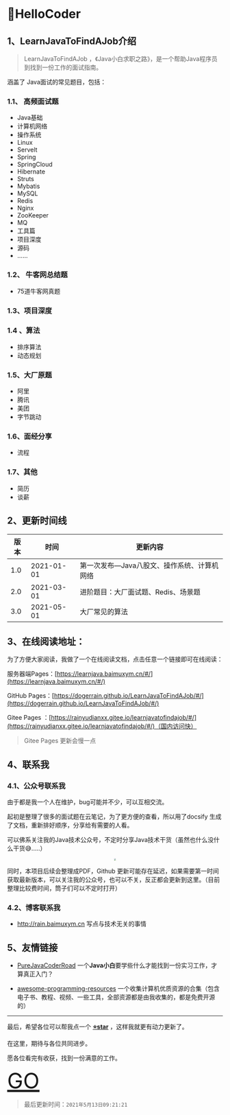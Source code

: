 # 💐HelloCoder

## 1、LearnJavaToFindAJob介绍

> LearnJavaToFindAJob ，《Java小白求职之路》，是一个帮助Java程序员到找到一份工作的面试指南。

涵盖了 Java面试的常见题目，包括：

### 1.1、 高频面试题

- Java基础
- 计算机网络
- 操作系统
- Linux
- Servelt
- Spring
- SpringCloud
- Hibernate
- Struts
- Mybatis
- MySQL
- Redis
- Nginx
- ZooKeeper
- MQ
- 工具篇
- 项目深度
- 源码
- ......

### 1.2、 牛客网总结题

- 75道牛客网真题

### 1.3、项目深度

### 1.4 、算法

- 排序算法
- 动态规划

### 1.5、大厂原题

- 阿里
- 腾讯
- 美团
- 字节跳动

### 1.6、面经分享

- 流程

### 1.7、其他

- 简历
- 谈薪

## 2、更新时间线

| 版本 | 时间       | 更新内容                                    |
| ---- | ---------- | ------------------------------------------- |
| 1.0  | 2021-01-01 | 第一次发布—Java八股文、操作系统、计算机网络 |
| 2.0  | 2021-03-01 | 进阶题目：大厂面试题、Redis、场景题         |
| 3.0  | 2021-05-01 | 大厂常见的算法                              |



## 3、在线阅读地址：

为了方便大家阅读，我做了一个在线阅读文档，点击任意一个链接即可在线阅读：



服务器端Pages：[https://learnjava.baimuxym.cn/#/](https://learnjava.baimuxym.cn/#/)

GitHub Pages：[https://dogerrain.github.io/LearnJavaToFindAJob/#/](https://dogerrain.github.io/LearnJavaToFindAJob/#/)

Gitee Pages ：[https://rainyudianxx.gitee.io/learnjavatofindajob/#/](https://rainyudianxx.gitee.io/learnjavatofindajob/#/)（国内访问快）

> Gitee Pages  更新会慢一点

## 4、联系我

### 4.1、公众号联系我

由于都是我一个人在维护，bug可能并不少，可以互相交流。

起初是整理了很多的面试题在云笔记，为了更方便的查看，所以用了docsify 生成了文档，重新排好顺序，分享给有需要的人看。

可以佛系关注我的Java技术公众号，不定时分享Java技术干货（虽然也什么没什么干货😅.....）

<div align="center"> <img src="https://cdn.jsdelivr.net/gh/DogerRain/image@main/Home/wuli_HelloCoder.png"  style="zoom:30%;"></img> </div>

 

同时，本项目后续会整理成PDF，Github 更新可能存在延迟，如果需要第一时间获取最新版本，可以关注我的公众号，也可以不关，反正都会更新到这里。（目前整理比较费时间，筒子们可以不定时打开）



### 4.2、博客联系我

- <a href="http://rain.baimuxym.cn"  target="_blank">http://rain.baimuxym.cn</a> 写点与技术无关的事情



## 5、友情链接

- [PureJavaCoderRoad](https://github.com/DogerRain/PureJavaCoderRoad)   一个**Java小白**要学些什么才能找到一份实习工作，才算真正入门？

- [awesome-programming-resources](https://github.com/DogerRain/awesome-programming-resources)  一个收集计算机优质资源的合集（包含电子书、教程、视频、一些工具，全部资源都是由我收集的，都是免费开源的）

  

---

最后，希望各位可以帮我点一个 **[⭐star](https://github.com/DogerRain/LearnJavaToFindAJob)** ，这样我就更有动力更新了。 

在这里，期待与各位共同进步。

愿各位看完有收获，找到一份满意的工作。



<font style="color:black;font-size:50px;font-weight:2px">[GO](/articles\Java基础\Java基础面试题.md)</font>



> 最后更新时间：`2021年5月13日09:21:21`
